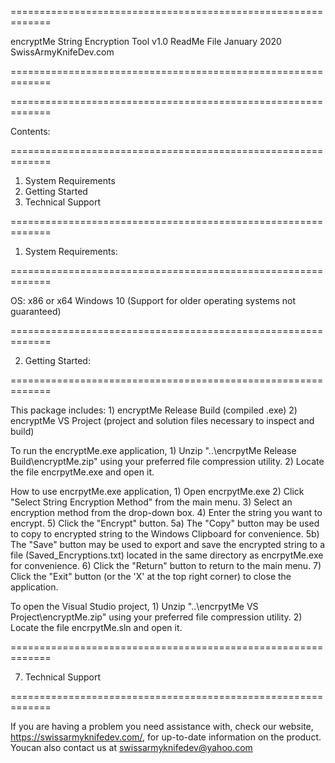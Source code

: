 =============================================================

encryptMe String Encryption Tool v1.0
ReadMe File
January 2020
SwissArmyKnifeDev.com

=============================================================

=============================================================

Contents:

=============================================================

1. System Requirements
2. Getting Started
3. Technical Support

=============================================================

1. System Requirements:

=============================================================

OS: x86 or x64 Windows 10 
(Support for older operating systems not guaranteed)

=============================================================

2. Getting Started:

=============================================================

This package includes:
	1) encryptMe Release Build (compiled .exe)
	2) encryptMe VS Project (project and solution files 
	necessary to inspect and build)

To run the encryptMe.exe application, 
	1) Unzip "..\encrpytMe Release Build\encryptMe.zip" 
	using your preferred file 
	compression utility.
	2) Locate the file encrpytMe.exe and open it.

How to use encrpytMe.exe application,
	1) Open encrpytMe.exe
	2) Click "Select String Encryption Method" from 
	the main menu.
	3) Select an encryption method from the 
	drop-down box.
	4) Enter the string you want to encrypt.
	5) Click the "Encrypt" button.
		5a) The "Copy" button may be used to copy 
		to encrypted string to the 
		Windows Clipboard for convenience.
		5b) The "Save" button may be used to export 
		and save the encrypted 
		string to a file (Saved_Encryptions.txt) 
		located in the same directory as 
		encrpytMe.exe for convenience.
	6) Click the "Return" button to return to the 
	main menu.
	7) Click the "Exit" button (or the 'X' at the top 
	right corner) to close the application.

To open the Visual Studio project,
	1) Unzip "..\encrpytMe VS Project\encryptMe.zip" 
	using your preferred file 
	compression utility.
	2) Locate the file encrpytMe.sln and open it.

=============================================================

7. Technical Support

=============================================================

If you are having a problem you need assistance with, check 
our website, https://swissarmyknifedev.com/, for up-to-date 
information on the product.  
Youcan also contact us at swissarmyknifedev@yahoo.com
